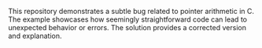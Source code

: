 This repository demonstrates a subtle bug related to pointer arithmetic in C. The example showcases how seemingly straightforward code can lead to unexpected behavior or errors.  The solution provides a corrected version and explanation.